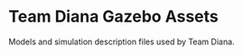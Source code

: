 Team Diana Gazebo Assets
=============

Models and simulation description files used by Team Diana.

